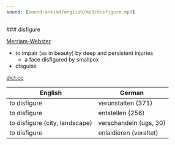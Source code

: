 ```yaml
---
sound: [sound:ankimd/english/mp3/disfigure.mp3]
---
```


\### disfigure

[Merriam-Webster](https://www.merriam-webster.com/dictionary/disfigure)

- to impair (as in beauty) by deep and persistent injuries
    - a face disfigured by smallpox
- disguise

[dict.cc](https://www.dict.cc/disfigure)

| English        | German       |
| -------------- | ------------ |
| to disfigure | verunstalten (371) |
| to disfigure | entstellen (256) |
| to disfigure (city, landscape) | verschandeln (ugs, 30) |
| to disfigure | enlaidieren (veraltet) |
